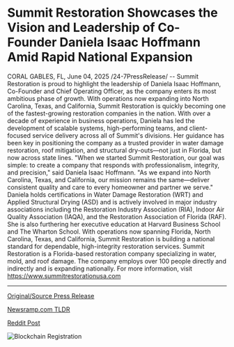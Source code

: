 # Summit Restoration Showcases the Vision and Leadership of Co-Founder Daniela Isaac Hoffmann Amid Rapid National Expansion

CORAL GABLES, FL, June 04, 2025 /24-7PressRelease/ -- Summit Restoration is proud to highlight the leadership of Daniela Isaac Hoffmann, Co-Founder and Chief Operating Officer, as the company enters its most ambitious phase of growth. With operations now expanding into North Carolina, Texas, and California, Summit Restoration is quickly becoming one of the fastest-growing restoration companies in the nation.  With over a decade of experience in business operations, Daniela has led the development of scalable systems, high-performing teams, and client-focused service delivery across all of Summit's divisions. Her guidance has been key in positioning the company as a trusted provider in water damage restoration, roof mitigation, and structural dry-outs—not just in Florida, but now across state lines.  "When we started Summit Restoration, our goal was simple: to create a company that responds with professionalism, integrity, and precision," said Daniela Isaac Hoffmann. "As we expand into North Carolina, Texas, and California, our mission remains the same—deliver consistent quality and care to every homeowner and partner we serve."  Daniela holds certifications in Water Damage Restoration (WRT) and Applied Structural Drying (ASD) and is actively involved in major industry associations including the Restoration Industry Association (RIA), Indoor Air Quality Association (IAQA), and the Restoration Association of Florida (RAF). She is also furthering her executive education at Harvard Business School and The Wharton School.  With operations now spanning Florida, North Carolina, Texas, and California, Summit Restoration is building a national standard for dependable, high-integrity restoration services.  Summit Restoration is a Florida-based restoration company specializing in water, mold, and roof damage. The company employs over 100 people directly and indirectly and is expanding nationally.  For more information, visit https://www.summitrestorationusa.com 

---

[Original/Source Press Release](https://www.24-7pressrelease.com/press-release/523452/summit-restoration-showcases-the-vision-and-leadership-of-co-founder-daniela-isaac-hoffmann-amid-rapid-national-expansion)
                    

[Newsramp.com TLDR](https://newsramp.com/curated-news/summit-restoration-expands-nationally-under-daniela-isaac-hoffmann-s-leadership/0c0ef5428cce17e77d96365df8d88b44) 

 



[Reddit Post](https://www.reddit.com/r/Leadership_Management/comments/1l2zmd4/summit_restoration_expands_nationally_under/) 



![Blockchain Registration](https://cdn.newsramp.app/24-7PressRelease/qrcode/256/4/blurnNgG.webp)